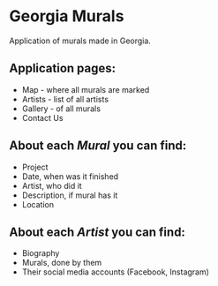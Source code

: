 # Georgia Murals

Application of murals made in Georgia.

## Application pages:
- Map - where all murals are marked
- Artists - list of all artists
- Gallery - of all murals
- Contact Us

## About each *Mural* you can find:
* Project
* Date, when was it finished
* Artist, who did it
* Description, if mural has it
* Location

## About each *Artist* you can find:
* Biography
* Murals, done by them
* Their social media accounts (Facebook, Instagram)
